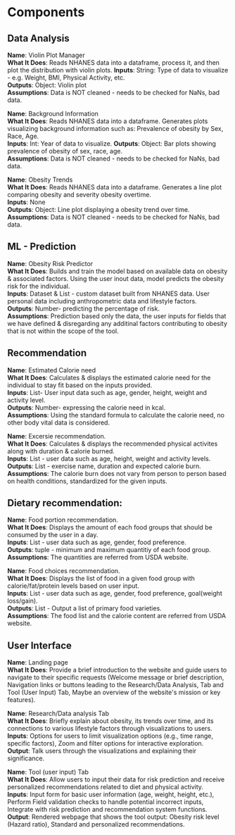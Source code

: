 # Components

## Data Analysis
__Name__: Violin Plot Manager  
__What It Does__: Reads NHANES data into a dataframe, process it, and then plot the distribution with
violin plots.
__Inputs__: String: Type of data to visualize - e.g. Weight, BMI, Physical Activity, etc.  
__Outputs__: Object: Violin plot  
__Assumptions__: Data is NOT cleaned - needs to be checked for NaNs, bad data.

__Name__: Background Information  
__What It Does__: Reads NHANES data into a dataframe. Generates plots visualizing background information
such as: Prevalence of obesity by Sex, Race, Age.  
__Inputs__: Int: Year of data to visualize.
__Outputs__: Object: Bar plots showing prevalence of obesity of sex, race, age.  
__Assumptions__: Data is NOT cleaned - needs to be checked for NaNs, bad data.

__Name__: Obesity Trends  
__What It Does__: Reads NHANES data into a dataframe. Generates a line plot comparing obesity and severity
obesity overtime.  
__Inputs__: None  
__Outputs__: Object: Line plot displaying a obesity trend over time.  
__Assumptions__: Data is NOT cleaned - needs to be checked for NaNs, bad data.

## ML - Prediction
__Name__: Obesity Risk Predictor  
__What It Does__: Builds and train the model based on available data on obesity & associated factors. Using the user inout data, model predicts the obesity risk for the individual.  
__Inputs__: Dataset & List - custom dataset built from NHANES data. User personal data including anthropometric data and lifestyle factors.  
__Outputs__: Number- predicting the percentage of risk.  
__Assumptions__: Prediction based only the data, the user inputs for fields that we have defined & disregarding any additinal factors contributing to obesity that is not within the scope of the tool.

## Recommendation
__Name__: Estimated Calorie need   
__What It Does__: Calculates & displays the estimated calorie need for the individual to stay fit based on the inputs provided.    
__Inputs__: List- User input data such as age, gender, height, weight and activity level.  
__Outputs__: Number- expressing the calorie need in kcal.  
__Assumptions__: Using the standard formula to calculate the calorie need, no other body vital data is considered.

__Name__: Excersie recommendation.  
__What It Does__: Calculates & displays the recommended physical activites along with duration & calorie burned.  
__Inputs__: List - user data such as age, height, weight and activity levels.   
__Outputs__: List - exercise name, duration and expected calorie burn.  
__Assumptions__: The calorie burn does not vary from person to person based on health conditions, standardized for the given inputs.

## Dietary recommendation:
__Name__: Food portion recommendation.  
__What It Does__: Displays the amount of each food groups that should be consumed by the user in a day.  
__Inputs__: List - user data such as age, gender, food preference.  
__Outputs__: tuple - minimum and maximum quantitiy of each food group.  
__Assumptions__: The quantities are referred from USDA website.  

__Name__: Food choices recommendation.  
__What It Does__: Displays the list of food in a given food group with calorie/fat/protein levels based on user input.  
__Inputs__: List - user data such as age, gender, food preference, goal(weight loss/gain).  
__Outputs__: List - Output a list of primary food varieties.  
__Assumptions__: The food list and the calorie content are referred from USDA website.  

## User Interface
__Name__: Landing page  
__What It Does__: Provide a brief introduction to the website and guide users to navigate to their specific requests (Welcome message or brief description, Navigation links or buttons leading to the Research/Data Analysis, Tab and Tool (User Input) Tab, Maybe an overview of the website's mission or key features).

__Name__: Research/Data analysis Tab     
__What It Does__: Briefly explain about obesity, its trends over time, and its connections to various lifestyle factors through visualizations  to users.  
__Inputs__: Options for users to limit visualization options (e.g., time range, specific factors), Zoom and filter options for interactive exploration.  
__Output__: Talk users through the visualizations and explaining their significance.

__Name__: Tool (user input) Tab  
__What It Does__: Allow users to input their data for risk prediction and receive personalized recommendations related to diet and physical activity.  
__Inputs__: Input form for basic user information (age, weight, height, etc.), Perform Field validation checks to handle potential incorrect inputs, Integrate with risk prediction and recommendation system functions.  
__Output__: Rendered webpage that shows the tool output: Obesity risk level (Hazard ratio), Standard and personalized recommendations.
